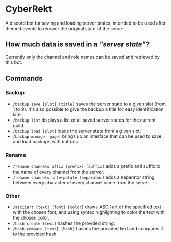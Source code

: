 # CyberRekt

 A discord bot for saving and loading server states, intended to be used after themed events to recover the original state of the server.

## How much data is saved in a _"server state"_?

Currently only the channel and role names can be saved and retrieved by this bot.

## Commands

### Backup

- `/backup save [slot] [title]` saves the server state to a given slot (from 1 to 9). It's also possible to give the backup a title for easy identification later.
- `/backup list` displays a list of all saved server states for the current guild.
- `/backup load [slot]` loads the server state from a given slot.
- `/backup manage [page]` brings up an interface that can be used to save and load backups with buttons.

### Rename

- `/rename channels affix [prefix] [suffix]` adds a prefix and suffix to the name of every channel from the server. 
- `/rename channels interpolate [separator]` adds a separator string between every character of every channel name from the server.

### Other

- `/asciiart [text] [font] [color]` draws ASCII art of the specified text with the chosen font, and using syntax highlighting to color the text with the chosen color.
- `/hash create [text]` hashes the provided string.
- `/hash compare [text] [hash]` hashes the provided text and compares it to the provided hash.